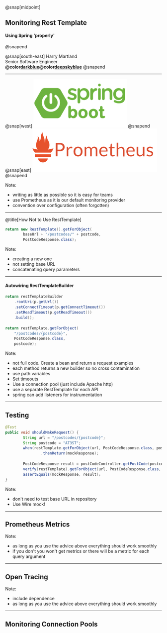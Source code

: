 
@snap[midpoint]
## Monitoring Rest Template
#### Using Spring 'properly'
@snapend

  
  @snap[south-east]
  Harry Martland  
  Senior Software Engineer  
  **@color[darkblue](Booking)@color[deepskyblue](Go)**
  @snapend

---

@snap[west]
![Kubernetes Logo](images/spring-boot-logo.png)
@snapend
@snap[east]
![Docker Logo](images/prometheus-logo.png)
@snapend

Note:
- writing as little as possible so it is easy for teams
- use Prometheus as it is our default monitoring provider
- convention over configuration (often forgotten)

---
@title[How Not to Use RestTemplate]

```java
return new RestTemplate().getForObject(
        baseUrl + "/postcodes/" + postcode, 
        PostCodeResponse.class);
```


Note:
- creating a new one
- not setting base URL
- concatenating query parameters

---
#### Autowiring RestTemplateBuilder

```java
return restTemplateBuilder
    .rootUri(p.getUrl())
    .setConnectTimeout(p.getConnectTimeout())
    .setReadTimeout(p.getReadTimeout())
    .build();
    
return restTemplate.getForObject(
    "/postcodes/{postcode}", 
    PostCodeResponse.class, 
    postcode);
```

Note:
- not full code. Create a bean and return a request examples
- each method returns a new builder so no cross contamination
- use path variables
- Set timeouts
- Use a connection pool (just include Apache http)
- use a separate RestTemplate for each API
- spring can add listeners for instrumentation

---

## Testing

```java
@Test
public void shouldMakeRequest() {
        String url = "/postcodes/{postcode}";
        String postcode = "AT3ST";
        when(restTemplate.getForObject(url, PostCodeResponse.class, postcode))
                .thenReturn(mockResponse);

        PostCodeResponse result = postCodeController.getPostCode(postcode);
        verify(restTemplate).getForObject(url, PostCodeResponse.class, postcode);
        assertEquals(mockResponse, result);
}
```

Note:
- don't need to test base URL in repository
- Use Wire mock!

---

## Prometheus Metrics

Note:
- as long as you use the advice above everything should work smoothly
- if you don't you won't get metrics or there will be a metric for each query argument

---

## Open Tracing

Note:
- include dependence
- as long as you use the advice above everything should work smoothly

---

## Monitoring Connection Pools